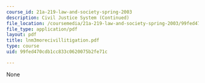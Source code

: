 ```yaml
---
course_id: 21a-219-law-and-society-spring-2003
description: Civil Justice System (Continued)
file_location: /coursemedia/21a-219-law-and-society-spring-2003/99fed470cdb1cc833c0620075b2fe71c_lnm3morecivillitigation.pdf
file_type: application/pdf
layout: pdf
title: lnm3morecivillitigation.pdf
type: course
uid: 99fed470cdb1cc833c0620075b2fe71c

---
```

None